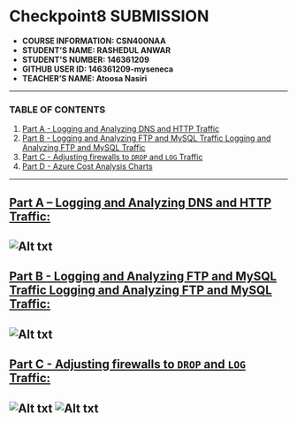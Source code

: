 # Checkpoint8 SUBMISSION

- **COURSE INFORMATION: CSN400NAA**
- **STUDENT’S NAME: RASHEDUL ANWAR**
- **STUDENT'S NUMBER: 146361209**
- **GITHUB USER ID: 146361209-myseneca**
- **TEACHER’S NAME: Atoosa Nasiri**
---
### TABLE OF CONTENTS
1. [Part A - Logging and Analyzing DNS and HTTP Traffic](#Logging-and-Analyzing-DNS-and-HTTP-Traffic)
2. [Part B - Logging and Analyzing FTP and MySQL Traffic  Logging and Analyzing FTP and MySQL Traffic](#Logging-and-Analyzing-FTP-and-MySQL-Traffic)
3. [Part C - Adjusting firewalls to `DROP` and `LOG` Traffic ](#Adjusting-firewalls-to-`DROP`-and-`LOG`-Traffic)
4. [Part D - Azure Cost Analysis Charts](#Azure-Cost-Analysis-Charts)
---
## <u>Part A – Logging and Analyzing DNS and HTTP Traffic:</u>
![Alt txt](https://github.com/146361209-myseneca/CSN400-Capstone/blob/main/Checkpoint8/PART-A(apache-filter).png)
---
## <u>Part B - Logging and Analyzing FTP and MySQL Traffic  Logging and Analyzing FTP and MySQL Traffic:</u>
![Alt txt](https://github.com/146361209-myseneca/CSN400-Capstone/blob/main/Checkpoint8/PART-B(ftp-mysql).png)
---
## <u>Part C - Adjusting firewalls to `DROP` and `LOG` Traffic:</u>
![Alt txt](https://github.com/146361209-myseneca/CSN400-Capstone/blob/main/Checkpoint8/PART-C(drop-log).png)
![Alt txt](https://github.com/146361209-myseneca/CSN400-Capstone/blob/main/Checkpoint8/PART-C(drop-log-filter).png)
---

